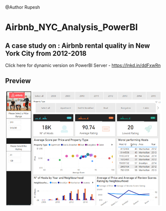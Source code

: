 @Author Rupesh
# Airbnb_NYC_Analysis_PowerBI


## A case study on : Airbnb rental quality in New York City from 2012-2018

Click here for dynamic version on PowerBI Server - https://lnkd.in/ddFxwRn


## Preview 

![alt text](https://github.com/Rupesh707/Airbnb_NYC_Analysis_PowerBI/blob/master/Airbnb_Dashboard.png "Airbnb_NYC_Analysis_PowerBI")
